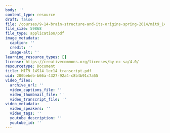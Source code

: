 ```yaml
---
body: ''
content_type: resource
draft: false
file: /courses/9-14-brain-structure-and-its-origins-spring-2014/mit9_14s14_lec14_transcript.pdf
file_size: 59868
file_type: application/pdf
image_metadata:
  caption: ''
  credit: ''
  image-alt: ''
learning_resource_types: []
license: https://creativecommons.org/licenses/by-nc-sa/4.0/
resourcetype: Document
title: MIT9_14S14_lec14_transcript.pdf
uid: 200bebeb-b66a-4327-92a4-c8b4b91c7a55
video_files:
  archive_url: ''
  video_captions_file: ''
  video_thumbnail_file: ''
  video_transcript_file: ''
video_metadata:
  video_speakers: ''
  video_tags: ''
  youtube_description: ''
  youtube_id: ''
---
```


